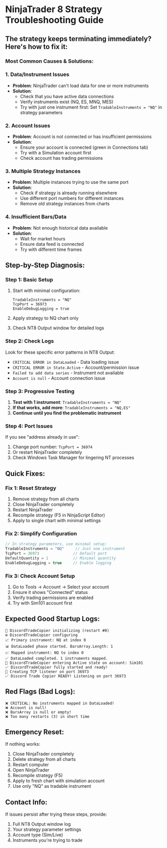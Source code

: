 # NinjaTrader 8 Strategy Troubleshooting Guide

## The strategy keeps terminating immediately? Here's how to fix it:

### **Most Common Causes & Solutions:**

### 1. **Data/Instrument Issues**
- **Problem**: NinjaTrader can't load data for one or more instruments
- **Solution**: 
  - Check that you have active data connections
  - Verify instruments exist (NQ, ES, MNQ, MES)
  - Try with just one instrument first: Set `TradableInstruments = "NQ"` in strategy parameters

### 2. **Account Issues**
- **Problem**: Account is not connected or has insufficient permissions
- **Solution**:
  - Ensure your account is connected (green in Connections tab)
  - Try with a Simulation account first
  - Check account has trading permissions

### 3. **Multiple Strategy Instances**
- **Problem**: Multiple instances trying to use the same port
- **Solution**:
  - Check if strategy is already running elsewhere
  - Use different port numbers for different instances
  - Remove old strategy instances from charts

### 4. **Insufficient Bars/Data**
- **Problem**: Not enough historical data available
- **Solution**:
  - Wait for market hours
  - Ensure data feed is connected
  - Try with different time frames

## **Step-by-Step Diagnosis:**

### **Step 1: Basic Setup**
1. Start with minimal configuration:
   ```
   TradableInstruments = "NQ"
   TcpPort = 36973
   EnableDebugLogging = true
   ```

2. Apply strategy to NQ chart only
3. Check NT8 Output window for detailed logs

### **Step 2: Check Logs**
Look for these specific error patterns in NT8 Output:
- `CRITICAL ERROR in DataLoaded` - Data loading issue
- `CRITICAL ERROR in State.Active` - Account/permission issue  
- `Failed to add data series` - Instrument not available
- `Account is null` - Account connection issue

### **Step 3: Progressive Testing**
1. **Test with 1 instrument**: `TradableInstruments = "NQ"`
2. **If that works, add more**: `TradableInstruments = "NQ,ES"`
3. **Continue until you find the problematic instrument**

### **Step 4: Port Issues**
If you see "address already in use":
1. Change port number: `TcpPort = 36974`
2. Or restart NinjaTrader completely
3. Check Windows Task Manager for lingering NT processes

## **Quick Fixes:**

### **Fix 1: Reset Strategy**
1. Remove strategy from all charts
2. Close NinjaTrader completely
3. Restart NinjaTrader
4. Recompile strategy (F5 in NinjaScript Editor)
5. Apply to single chart with minimal settings

### **Fix 2: Simplify Configuration**
```csharp
// In strategy parameters, use minimal setup:
TradableInstruments = "NQ"     // Just one instrument
TcpPort = 36973               // Default port
DefaultQuantity = 1           // Minimal quantity
EnableDebugLogging = true     // Enable logging
```

### **Fix 3: Check Account Setup**
1. Go to Tools → Account → Select your account
2. Ensure it shows "Connected" status
3. Verify trading permissions are enabled
4. Try with Sim101 account first

## **Expected Good Startup Logs:**
```
🔧 DiscordTradeCopier initializing (restart #0)
⚙️ DiscordTradeCopier configuring
📈 Primary instrument: NQ at index 0
📊 DataLoaded phase started. BarsArray.Length: 1
📈 Mapped instrument: NQ to index 0
✅ DataLoaded completed. 1 instruments mapped.
🚀 DiscordTradeCopier entering Active state on account: Sim101
✅ DiscordTradeCopier fully started and ready!
🔌 Creating TCP listener on port 36973
✅ Discord Trade Copier READY! Listening on port 36973
```

## **Red Flags (Bad Logs):**
```
❌ CRITICAL: No instruments mapped in DataLoaded!
❌ Account is null!
❌ BarsArray is null or empty!
❌ Too many restarts (3) in short time
```

## **Emergency Reset:**
If nothing works:
1. Close NinjaTrader completely
2. Delete strategy from all charts
3. Restart computer
4. Open NinjaTrader
5. Recompile strategy (F5)
6. Apply to fresh chart with simulation account
7. Use only "NQ" as tradable instrument

## **Contact Info:**
If issues persist after trying these steps, provide:
1. Full NT8 Output window log
2. Your strategy parameter settings
3. Account type (Sim/Live)
4. Instruments you're trying to trade
